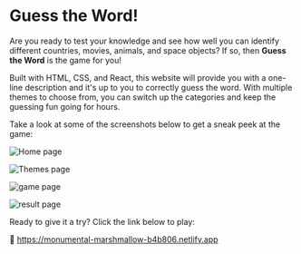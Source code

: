 # Guess the Word!

Are you ready to test your knowledge and see how well you can identify different countries, movies, animals, and space objects? If so, then **Guess the Word** is the game for you! 

Built with HTML, CSS, and React, this website will provide you with a one-line description and it's up to you to correctly guess the word. With multiple themes to choose from, you can switch up the categories and keep the guessing fun going for hours.

Take a look at some of the screenshots below to get a sneak peek at the game:

![Home page](https://user-images.githubusercontent.com/98632268/210197264-fe8fb06d-acc6-43e3-a550-bd406cd2c3f4.png)

![Themes page](https://user-images.githubusercontent.com/98632268/210197280-68621dcf-1843-404a-8e26-6b59fc2a61cc.png)

![game page](https://user-images.githubusercontent.com/98632268/210197306-1c99eeb6-870d-4f55-881d-a4963ebef5ae.png)

![result page](https://user-images.githubusercontent.com/98632268/210197312-394417b0-6b53-4b18-8386-a330ebc24cc7.png)

Ready to give it a try? Click the link below to play:

🔗 https://monumental-marshmallow-b4b806.netlify.app
